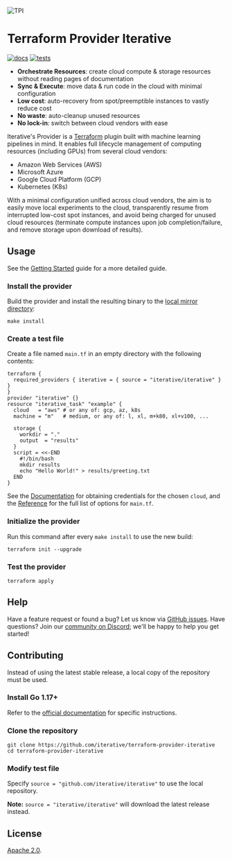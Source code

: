 ![TPI](https://static.iterative.ai/img/cml/banner-terraform.png)

# Terraform Provider Iterative

[![docs](https://img.shields.io/badge/-docs-5c4ee5?logo=terraform)](https://registry.terraform.io/providers/iterative/iterative/latest/docs)
[![tests](https://img.shields.io/github/workflow/status/iterative/terraform-provider-iterative/Test?label=tests&logo=GitHub)](https://github.com/iterative/terraform-provider-iterative/actions/workflows/test.yml)

- **Orchestrate Resources**: create cloud compute & storage resources without reading pages of documentation
- **Sync & Execute**: move data & run code in the cloud with minimal configuration
- **Low cost**: auto-recovery from spot/preemptible instances to vastly reduce cost
- **No waste**: auto-cleanup unused resources
- **No lock-in**: switch between cloud vendors with ease

Iterative's Provider is a [Terraform](https://terraform.io) plugin built with machine learning pipelines in mind. It enables full lifecycle management of computing resources (including GPUs) from several cloud vendors:

- Amazon Web Services (AWS)
- Microsoft Azure
- Google Cloud Platform (GCP)
- Kubernetes (K8s)

With a minimal configuration unified across cloud vendors, the aim is to easily move local experiments to the cloud, transparently resume from interrupted low-cost spot instances, and avoid being charged for unused cloud resources (terminate compute instances upon job completion/failure, and remove storage upon download of results).

## Usage

See the [Getting Started](https://registry.terraform.io/providers/iterative/iterative/latest/docs/guides/getting-started) guide for a more detailed guide.

### Install the provider

Build the provider and install the resulting binary to the [local mirror directory](https://www.terraform.io/docs/cli/config/config-file.html#implied-local-mirror-directories):

```console
make install
```

### Create a test file

Create a file named `main.tf` in an empty directory with the following contents:

```hcl
terraform {
  required_providers { iterative = { source = "iterative/iterative" } }
}
provider "iterative" {}
resource "iterative_task" "example" {
  cloud   = "aws" # or any of: gcp, az, k8s
  machine = "m"   # medium, or any of: l, xl, m+k80, xl+v100, ...

  storage {
    workdir = "."
    output  = "results"
  }
  script = <<-END
    #!/bin/bash
    mkdir results
    echo "Hello World!" > results/greeting.txt
  END
}
```

See the [Documentation](https://registry.terraform.io/providers/iterative/iterative/latest/docs) for obtaining credentials for the chosen `cloud`, and the [Reference](https://registry.terraform.io/providers/iterative/iterative/latest/docs/resources/task) for the full list of options for `main.tf`.

### Initialize the provider

Run this command after every `make install` to use the new build:

```console
terraform init --upgrade
```

### Test the provider

```console
terraform apply
```

## Help

Have a feature request or found a bug? Let us know via [GitHub issues](https://github.com/iterative/terraform-provider-iterative/issues). Have questions? Join our [community on Discord](https://discord.gg/bzA6uY7); we'll be happy to help you get started!

## Contributing

Instead of using the latest stable release, a local copy of the repository must be used.

### Install Go 1.17+

Refer to the [official documentation](https://golang.org/doc/install) for specific instructions.

### Clone the repository

```console
git clone https://github.com/iterative/terraform-provider-iterative
cd terraform-provider-iterative
```

### Modify test file

Specify `source = "github.com/iterative/iterative"` to use the local repository.

**Note:** `source = "iterative/iterative"` will download the latest release instead.

## License

[Apache 2.0](https://github.com/iterative/terraform-provider-iterative/blob/master/LICENSE).
